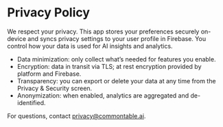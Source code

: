 # Privacy Policy

We respect your privacy. This app stores your preferences securely on-device and syncs privacy settings to your user profile in Firebase. You control how your data is used for AI insights and analytics.

- Data minimization: only collect what’s needed for features you enable.
- Encryption: data in transit via TLS; at rest encryption provided by platform and Firebase.
- Transparency: you can export or delete your data at any time from the Privacy & Security screen.
- Anonymization: when enabled, analytics are aggregated and de-identified.

For questions, contact privacy@commontable.ai.

